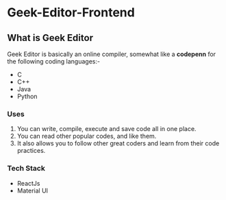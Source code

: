 # Geek-Editor-Frontend

## What is Geek Editor

Geek Editor is basically an online compiler, somewhat like a **codepenn** for the following coding languages:-
- C
- C++
- Java
- Python

### Uses

1. You can write, compile, execute and save code all in one place. 
2. You can read other popular codes, and like them. 
3. It also allows you to follow other great coders and learn from their code practices.


### Tech Stack
* ReactJs
* Material UI
